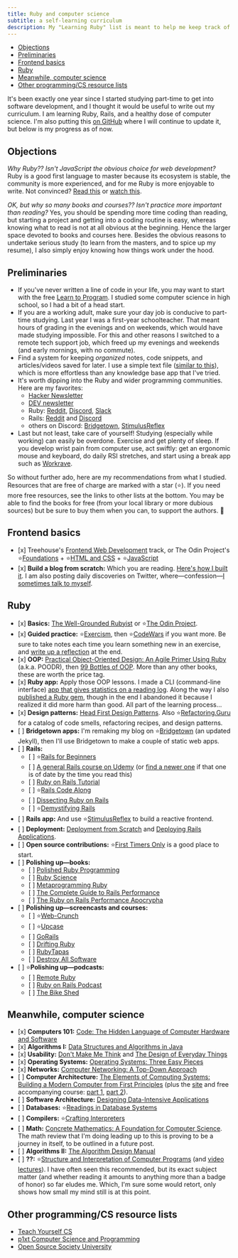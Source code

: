 ```yaml
---
title: Ruby and computer science
subtitle: a self-learning curriculum
description: My "Learning Ruby" list is meant to help me keep track of my learning, but it can also help others find Ruby and computer science learning resources.
---
```


- [Objections](#objections)
- [Preliminaries](#preliminaries)
- [Frontend basics](#frontend-basics)
- [Ruby](#ruby)
- [Meanwhile, computer science](#meanwhile-computer-science)
- [Other programming/CS resource lists](#other-programmingcs-resource-lists)

It's been exactly one year since I started studying part-time to get into software development, and I thought it would be useful to write out my curriculum. I am learning Ruby, Rails, and a healthy dose of computer science. I'm also putting this [on GitHub](https://github.com/fpsvogel/learn-ruby-and-cs) where I will continue to update it, but below is my progress as of now.

## Objections

*Why Ruby?? Isn't JavaScript the obvious choice for web development?* Ruby is a good first language to master because its ecosystem is stable, the community is more experienced, and for me Ruby is more enjoyable to write. Not convinced? [Read this](https://medium.com/learn-love-code/why-teach-ruby-bac8416c77ba) or [watch this](https://youtu.be/IlVfHG-pAag?t=1534).

*OK, but why so many books and courses?? Isn't practice more important than reading?* Yes, you should be spending more time coding than reading, but starting a project and getting into a coding routine is easy, whereas knowing what to read is not at all obvious at the beginning. Hence the larger space devoted to books and courses here. Besides the obvious reasons to undertake serious study (to learn from the masters, and to spice up my resume), I also simply enjoy knowing how things work under the hood.

## Preliminaries

- If you've never written a line of code in your life, you may want to start with the free [Learn to Program](https://pine.fm/LearnToProgram/). I studied some computer science in high school, so I had a bit of a head start.
- If you are a working adult, make sure your day job is conducive to part-time studying. Last year I was a first-year schoolteacher. That meant hours of grading in the evenings and on weekends, which would have made studying impossible. For this and other reasons I switched to a remote tech support job, which freed up my evenings and weekends (and early mornings, with no commute).
- Find a system for keeping *organized* notes, code snippets, and articles/videos saved for later. I use a simple text file ([similar to this](https://illdoitlater.xyz/t/plaintext)), which is more effortless than any knowledge base app that I've tried.
- It's worth dipping into the Ruby and wider programming communities. Here are my favorites:
  - [Hacker Newsletter](https://hackernewsletter.com/)
  - [DEV newsletter](https://dev.to/t/newsletter)
  - Ruby: [Reddit](https://www.reddit.com/r/ruby), [Discord](https://discord.gg/tSFdeuVfpc), [Slack](https://www.rubyonrails.link/)
  - Rails: [Reddit](https://www.reddit.com/r/rails) and [Discord](https://discord.gg/AuDNwjsyfm)
  - others on Discord: [Bridgetown](https://discord.gg/Cugms94QFM), [StimulusReflex](https://discord.com/invite/stimulus-reflex)
- Last but not least, take care of yourself! Studying (especially while working) can easily be overdone. Exercise and get plenty of sleep. If you develop wrist pain from computer use, act swiftly: get an ergonomic mouse and keyboard, do daily RSI stretches, and start using a break app such as [Workrave](https://workrave.org/).

So without further ado, here are my recommendations from what I studied. Resources that are free of charge are marked with a star (⭐). If you need more free resources, see the links to other lists at the bottom. You may be able to find the books for free (from your local library or more dubious sources) but be sure to buy them when you can, to support the authors. 🙂

## Frontend basics

- [x]&nbsp;Treehouse's [Frontend Web Development](https://teamtreehouse.com/tracks/front-end-web-development) track, or The Odin Project's ⭐[Foundations](https://www.theodinproject.com/paths/foundations/courses/foundations) + ⭐[HTML and CSS](https://www.theodinproject.com/paths/full-stack-ruby-on-rails/courses/html-and-css) + ⭐[JavaScript](https://www.theodinproject.com/paths/full-stack-ruby-on-rails/courses/javascript)
- [x]&nbsp;**Build a blog from scratch:** Which you are reading. [Here's how I built it](/posts/2020/zs). I am also posting daily discoveries on Twitter, where—confession—[I sometimes talk to myself](https://twitter.com/fpsvogel/status/1389915714098802692).

## Ruby

- [x]&nbsp;**Basics:** [The Well-Grounded Rubyist](https://www.manning.com/books/the-well-grounded-rubyist-third-edition) or ⭐[The Odin Project](https://www.theodinproject.com/courses/ruby-programming).
- [x]&nbsp;**Guided practice:** ⭐[Exercism](https://exercism.io/my/tracks/ruby), then ⭐[CodeWars](https://www.codewars.com) if you want more. Be sure to take notes each time you learn something new in an exercise, and [write up a reflection](/posts/2020/exercism-ruby) at the end.
- [x]&nbsp;**OOP:** [Practical Object-Oriented Design: An Agile Primer Using Ruby](https://www.poodr.com) (a.k.a. POODR), then [99 Bottles of OOP](https://sandimetz.com/99bottles-sample-ruby). More than any other books, these are worth the price tag.
- [x]&nbsp;**Ruby app:** Apply those OOP lessons. I made a CLI (command-line interface) [app that gives statistics on a reading log](/posts/2021/my-first-ruby-app-lessons-learned). Along the way I also [published a Ruby gem](/posts/2020/ruby-functional-programming), though in the end I abandoned it because I realized it did more harm than good. All part of the learning process…
- [x]&nbsp;**Design patterns:** [Head First Design Patterns](https://www.oreilly.com/library/view/head-first-design/9781492077992/). Also ⭐[Refactoring.Guru](https://refactoring.guru/) for a catalog of code smells, refactoring recipes, and design patterns.
- [ ]&nbsp;**Bridgetown apps:** I'm remaking my blog on ⭐[Bridgetown](https://github.com/bridgetownrb/bridgetown) (an updated Jekyll), then I'll use Bridgetown to make a couple of static web apps.
- [ ]&nbsp;**Rails:**
  - [ ]&nbsp;⭐[Rails for Beginners](https://gorails.com/series/rails-for-beginners)
  - [ ]&nbsp;[A general Rails course on Udemy](https://www.udemy.com/course/ruby-on-rails-6-learn-20-gems-build-an-e-learning-platform/) (or [find a newer one](https://www.udemy.com/courses/search/?duration=extraLong&q=ruby+on+rails&ratings=4.0&sort=newest&src=ukw) if that one is of date by the time you read this)
  - [ ]&nbsp;[Ruby on Rails Tutorial](https://www.railstutorial.org)
  - [ ]&nbsp;⭐[Rails Code Along](https://www.railscodealong.com/)
  - [ ]&nbsp;[Dissecting Ruby on Rails](https://www.udemy.com/course/professional-rails-5-development-course/)
  - [ ]&nbsp;⭐[Demystifying Rails](https://launchschool.com/books/demystifying_rails)
- [ ]&nbsp;**Rails app:** And use ⭐[StimulusReflex](https://docs.stimulusreflex.com/) to build a reactive frontend.
- [ ]&nbsp;**Deployment:** [Deployment from Scratch](https://deploymentfromscratch.com/) and [Deploying Rails Applications](https://leanpub.com/deploying_rails_applications).
- [ ]&nbsp;**Open source contributions:** ⭐[First Timers Only](https://www.firsttimersonly.com/) is a good place to start.
- [ ]&nbsp;**Polishing up—books:**
  - [ ]&nbsp;[Polished Ruby Programming](https://www.packtpub.com/product/polished-ruby-programming/9781801072724)
  - [ ]&nbsp;[Ruby Science](https://github.com/thoughtbot/ruby-science)
  - [ ]&nbsp;[Metaprogramming Ruby](https://pragprog.com/titles/ppmetr2/metaprogramming-ruby-2/)
  - [ ]&nbsp;[The Complete Guide to Rails Performance](https://www.railsspeed.com/)
  - [ ]&nbsp;[The Ruby on Rails Performance Apocrypha](https://www.speedshop.co/2021/01/14/announcing-apocrypha.html)
- [ ]&nbsp;**Polishing up—screencasts and courses:**
  - [ ]&nbsp;⭐[Web-Crunch](https://web-crunch.com/collections)
  - [ ]&nbsp;⭐[Upcase](https://thoughtbot.com/blog/announcing-upcase-is-free)
  - [ ]&nbsp;[GoRails](https://gorails.com)
  - [ ]&nbsp;[Drifting Ruby](https://www.driftingruby.com/)
  - [ ]&nbsp;[RubyTapas](https://www.rubytapas.com/)
  - [ ]&nbsp;[Destroy All Software](https://www.destroyallsoftware.com/screencasts/catalog)
- [ ]&nbsp;⭐**Polishing up—podcasts:**
  - [ ]&nbsp;[Remote Ruby](https://remoteruby.transistor.fm/episodes)
  - [ ]&nbsp;[Ruby on Rails Podcast](https://5by5.tv/rubyonrails)
  - [ ]&nbsp;[The Bike Shed](https://www.bikeshed.fm/)

## Meanwhile, computer science

- [x]&nbsp;**Computers 101:** [Code: The Hidden Language of Computer Hardware and Software](https://www.charlespetzold.com/code/)
- [x]&nbsp;**Algorithms I:** [Data Structures and Algorithms in Java](https://www.amazon.com/Data-Structures-Algorithms-Java-2nd/dp/0672324539)
- [x]&nbsp;**Usability:** [Don't Make Me Think](https://sensible.com/dont-make-me-think/) and [The Design of Everyday Things](https://www.nngroup.com/books/design-everyday-things-revised/)
- [x]&nbsp;**Operating Systems:** [Operating Systems: Three Easy Pieces](http://pages.cs.wisc.edu/~remzi/OSTEP/)
- [x]&nbsp;**Networks:** [Computer Networking: A Top-Down Approach](https://gaia.cs.umass.edu/kurose_ross/eighth.htm)
- [ ]&nbsp;**Computer Architecture:** [The Elements of Computing Systems: Building a Modern Computer from First Principles](https://mitpress.mit.edu/books/elements-computing-systems-second-edition) (plus the [site](https://www.nand2tetris.org/) and free accompanying course: [part 1](https://www.coursera.org/learn/build-a-computer), [part 2](https://www.coursera.org/learn/nand2tetris2)).
- [ ]&nbsp;**Software Architecture:** [Designing Data-Intensive Applications](https://www.oreilly.com/library/view/designing-data-intensive-applications/9781491903063/)
- [ ]&nbsp;**Databases:** ⭐[Readings in Database Systems](http://www.redbook.io/)
- [ ]&nbsp;**Compilers:** ⭐[Crafting Interpreters](https://craftinginterpreters.com/)
- [ ]&nbsp;**Math:** [Concrete Mathematics: A Foundation for Computer Science](https://www-cs-faculty.stanford.edu/~knuth/gkp.html). The math review that I'm doing leading up to this is proving to be a journey in itself, to be outlined in a future post.
- [ ]&nbsp;**Algorithms II:** [The Algorithm Design Manual](https://www.algorist.com/)
- [ ]&nbsp;**??:** ⭐[Structure and Interpretation of Computer Programs](https://sarabander.github.io/sicp/html/index.xhtml) (and [video lectures](https://ocw.mit.edu/courses/electrical-engineering-and-computer-science/6-001-structure-and-interpretation-of-computer-programs-spring-2005/video-lectures/)). I have often seen this recommended, but its exact subject matter (and whether reading it amounts to anything more than a badge of honor) so far eludes me. Which, I'm sure some would retort, only shows how small my mind still is at this point.

## Other programming/CS resource lists

- [Teach Yourself CS](https://teachyourselfcs.com/)
- [p1xt Computer Science and Programming](https://github.com/P1xt/p1xt-guides)
- [Open Source Society University](https://github.com/ossu/computer-science)